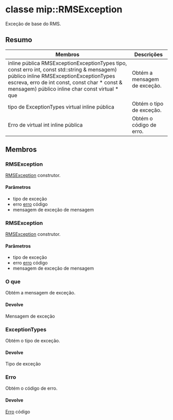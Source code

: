 # <a name="class-miprmsexception"></a>classe mip::RMSException 
Exceção de base do RMS.
## <a name="summary"></a>Resumo
 Membros                        | Descrições                                
--------------------------------|---------------------------------------------
inline pública RMSExceptionExceptionTypes tipo, const erro int, const std::string & mensagem) público inline RMSExceptionExceptionTypes escreva, erro de int const, const char * const & mensagem) público inline char const virtual * que | Obtém a mensagem de exceção.
tipo de ExceptionTypes virtual inline pública | Obtém o tipo de exceção.
Erro de virtual int inline pública | Obtém o código de erro.
## <a name="members"></a>Membros
### <a name="rmsexception"></a>RMSException
[RMSException](#classmip_1_1_r_m_s_exception) construtor.
#### <a name="parameters"></a>Parâmetros
* tipo de exceção 
* erro [erro](#classmip_1_1_error) código 
* mensagem de exceção de mensagem
### <a name="rmsexception"></a>RMSException
[RMSException](#classmip_1_1_r_m_s_exception) construtor.
#### <a name="parameters"></a>Parâmetros
* tipo de exceção 
* erro [erro](#classmip_1_1_error) código 
* mensagem de exceção de mensagem
### <a name="what"></a>O que
Obtém a mensagem de exceção.
#### <a name="returns"></a>Devolve
Mensagem de exceção
### <a name="exceptiontypes"></a>ExceptionTypes
Obtém o tipo de exceção.
#### <a name="returns"></a>Devolve
Tipo de exceção
### <a name="error"></a>Erro
Obtém o código de erro.
#### <a name="returns"></a>Devolve
[Erro](#classmip_1_1_error) código